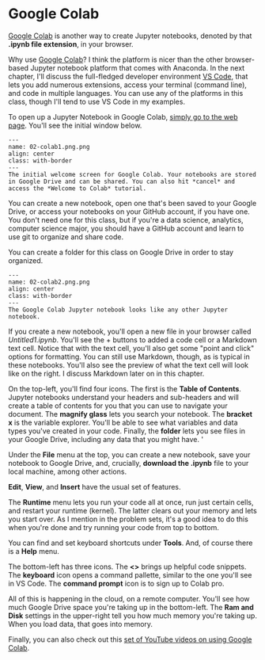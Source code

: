 # Google Colab

[Google Colab](https://colab.research.google.com) is another way to create Jupyter notebooks, denoted by that **.ipynb file extension**, in your browser.

Why use [Google Colab](https://colab.research.google.com)? I think the platform is nicer than the other browser-based Jupyter notebook platform that comes with Anaconda. In the next chapter, I'll discuss the full-fledged developer environment [VS Code](https://code.visualstudio.com), that lets you add numerous extensions, access your terminal (command line), and code in multiple languages. You can use any of the platforms in this class, though I'll tend to use VS Code in my examples.

To open up a Jupyter Notebook in Google Colab, [simply go to the web page](https://colab.research.google.com). You'll see the initial window below.

```{figure} ../images/02-colab1.png
---
name: 02-colab1.png.png
align: center
class: with-border
---
The initial welcome screen for Google Colab. Your notebooks are stored in Google Drive and can be shared. You can also hit *cancel* and access the *Welcome to Colab* tutorial. 
```

You can create a new notebook, open one that's been saved to your Google Drive, or access your notebooks on your GitHub account, if you have one. You don't need one for this class, but if you're a data science, analytics, computer science major, you should have a GitHub account and learn to use git to organize and share code. 

You can create a folder for this class on Google Drive in order to stay organized.


```{figure} ../images/02-colab2.png
---
name: 02-colab2.png.png
align: center
class: with-border
---
The Google Colab Jupyter notebook looks like any other Jupyter notebook. 
```

If you create a new notebook, you'll open a new file in your browser called *Untitled1.ipynb*. You'll see the + buttons to added a code cell or a Markdown text cell. Notice that with the text cell, you'll also get some "point and click" options for formatting. You can still use Markdown, though, as is typical in these notebooks. You'll also see the preview of what the text cell will look like on the right. I discuss Markdown later on in this chapter. 

On the top-left, you'll find four icons. The first is the **Table of Contents**. Jupyter notebooks understand your headers and sub-headers and will create a table of contents for you that you can use to navigate your document. The **magnify glass** lets you search your notebook. The **bracket x** is the variable explorer. You'll be able to see what variables and data types you've created in your code. Finally, the **folder** lets you see files in your Google Drive, including any data that you might have. '

Under the **File** menu at the top, you can create a new notebook, save your notebook to Google Drive, and, crucially, **download the .ipynb** file to your local machine, among other actions.

**Edit**, **View**, and **Insert** have the usual set of features.

The **Runtime** menu lets you run your code all at once, run just certain cells, and restart your runtime (kernel). The latter clears out your memory and lets you start over. As I mention in the problem sets, it's a good idea to do this when you're done and try running your code from top to bottom. 

You can find and set keyboard shortcuts under **Tools**. And, of course there is a **Help** menu. 

The bottom-left has three icons. The **<>** brings up helpful code snippets. The **keyboard** icon opens a command pallette, similar to the one you'll see in VS Code. The **command prompt** icon is to sign up to Colab pro. 

All of this is happening in the cloud, on a remote computer. You'll see how much Google Drive space you're taking up in the bottom-left. The **Ram and Disk** settings in the upper-right tell you how much memory you're taking up. When you load data, that goes into memory. 

Finally, you can also check out this [set of YouTube videos on using Google Colab](https://www.youtube.com/watch?v=inN8seMm7UI). 